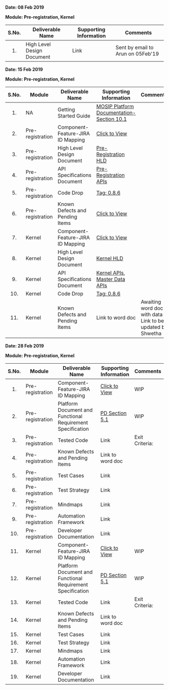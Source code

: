 **Date: 08 Feb 2019** 

**Module: Pre-registration, Kernel**

|**S.No.**| **Deliverable Name**| **Supporting Information**|**Comments**|
|:------:|-----|---|---|
|1.|High Level Design Document|Link|Sent by email to Arun on 05Feb'19|


**Date: 15 Feb 2019**

**Module: Pre-registration, Kernel**

|**S.No.**|**Module**|**Deliverable Name**| **Supporting Information**|**Comments**|
|:------:|-----|---|---|---|
|1.|NA|Getting Started Guide|[MOSIP Platform Documentation-Section 10.1](https://github.com/mosip/mosip/wiki/Getting-Started)||
|2.|Pre-registration|Component-Feature-JIRA ID Mapping|[Click to View](https://github.com/mosip/mosip/wiki/Component-x-Feature-x-JIRA-ID-Mapping)||
|3.|Pre-registration|High Level Design Document|[Pre-Registration HLD](https://github.com/mosip/mosip/wiki/Pre-Registration)||
|4.|Pre-registration|API Specifications Document|[Pre-Registration APIs](https://github.com/mosip/mosip/wiki/Pre-Registration-APIs)||
|5.|Pre-registration|Code Drop|[Tag: 0.8.6](https://github.com/mosip/mosip/releases/tag/0.8.6) ||
|6.|Pre-registration|Known Defects and Pending Items|[Click to View](https://github.com/mosip/mosip/blob/master/docs/requirements/MOSIP_KnownDefects_PendingFeatures_Items_Pre-registration.docx)||
|7.|Kernel|Component-Feature-JIRA ID Mapping|[Click to View](https://github.com/mosip/mosip/wiki/Component-x-Feature-x-JIRA-ID-Mapping)||
|8.|Kernel|High Level Design Document|[Kernel HLD](https://github.com/mosip/mosip/wiki/Kernel) | |
|9.|Kernel|API Specifications Document | [Kernel APIs](https://github.com/mosip/mosip/wiki/Kernel-APIs), [Master Data APIs](https://github.com/mosip/mosip/wiki/Master-data-APIs) |  |
|10.|Kernel|Code Drop|[Tag: 0.8.6](https://github.com/mosip/mosip/releases/tag/0.8.6)||
|11.|Kernel|Known Defects and Pending Items|Link to word doc|Awaiting word doc with data - Link to be updated by Shwetha|


**Date: 28 Feb 2019**

**Module: Pre-registration, Kernel**

|**S.No.**|**Module**|**Deliverable Name**| **Supporting Information**|**Comments**|
|:------:|-----|---|---|---|
|1.|Pre-registration|Component-Feature-JIRA ID Mapping|[Click to View](https://github.com/mosip/mosip/wiki/Component-x-Feature-x-JIRA-ID-Mapping)|WIP|
|2.|Pre-registration|Platform Document and Functional Requirement Specification|[PD Section 5.1](https://github.com/mosip/mosip/wiki/Functional-Requirement-Specification)|WIP|
|3.|Pre-registration|Tested Code|Link|Exit Criteria: |
|4.|Pre-registration|Known Defects and Pending Items|Link to word doc||
|5.|Pre-registration|Test Cases|Link||
|6.|Pre-registration|Test Strategy|Link||
|7.|Pre-registration|Mindmaps|Link||
|9.|Pre-registration|Automation Framework|Link||
|10.|Pre-registration|Developer Documentation|Link||
|11.|Kernel|Component-Feature-JIRA ID Mapping|[Click to View](https://github.com/mosip/mosip/wiki/Component-x-Feature-x-JIRA-ID-Mapping)|WIP|
|12.|Kernel|Platform Document and Functional Requirement Specification|[PD Section 5.1](https://github.com/mosip/mosip/wiki/Functional-Requirement-Specification)|WIP|
|13.|Kernel|Tested Code|Link|Exit Criteria: |
|14.|Kernel|Known Defects and Pending Items|Link to word doc||
|15.|Kernel|Test Cases|Link||
|16.|Kernel|Test Strategy|Link||
|17.|Kernel|Mindmaps|Link||
|18.|Kernel|Automation Framework|Link||
|19.|Kernel|Developer Documentation|Link||
